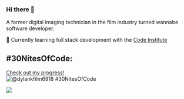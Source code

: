 ### Hi there 👋

A former digital imaging technician in the film industry turned wannabe software developer.

🌱 Currently learning full stack development with the [Code Institute](https://codeinstitute.net/global/)

## #30NitesOfCode:
  [Check out my progress!](https://www.codedex.io/@dylankfilm6918/30-nites-of-code)  
  ![@dylankfilm6918 #30NitesOfCode](https://www.codedex.io/api/petStatus?user=dylankfilm6918)

![](https://hit.yhype.me/github/profile?user_id=29200132)
<!--
**isThatAFife/isThatAFife** is a ✨ _special_ ✨ repository because its `README.md` (this file) appears on your GitHub profile.

Here are some ideas to get you started:

- 🔭 I’m currently working on ...
- 🌱 I’m currently learning ...
- 👯 I’m looking to collaborate on ...
- 🤔 I’m looking for help with ...
- 💬 Ask me about ...
- 📫 How to reach me: ...
- 😄 Pronouns: ...
- ⚡ Fun fact: ...
-->
